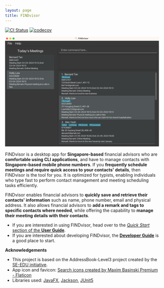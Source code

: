 ```yaml
---
layout: page
title: FINDvisor
---
```


[![CI Status](https://github.com/AY2324S2-CS2103-F15-1/tp/workflows/Java%20CI/badge.svg)](https://github.com/AY2324S2-CS2103-F15-1/tp/actions)
[![codecov](https://codecov.io/gh/AY2324S2-CS2103-F15-1/tp/graph/badge.svg?token=vAQ9m3CKxP)](https://codecov.io/gh/AY2324S2-CS2103-F15-1/tp)

![Ui](images/Ui.png)

FINDvisor is a desktop app for **Singapore-based** financial advisors who are **comfortable using CLI applications**, and have to manage contacts with **Singapore-based mobile phone numbers**. If you **frequently schedule meetings and require quick access to your contacts' details**, then FINDvisor is the tool for you. It is optimized for typists, enabling individuals who type fast to perform contact management and meeting scheduling tasks efficiently.

FINDvisor enables financial advisors to **quickly save and retrieve their contacts' information** such as name, phone number, email and physical address. It also allows financial advisors to **add a remark and tags to specific contacts where needed**, while offering the capability to **manage their meeting details with their contacts**.

* If you are interested in using FINDvisor, head over to the [_Quick Start_ section of the **User Guide**](UserGuide.html#quick-start).
* If you are interested about developing FINDvisor, the [**Developer Guide**](DeveloperGuide.html) is a good place to start.


**Acknowledgements**
* This project is based on the AddressBook-Level3 project created by the [SE-EDU initiative](https://se-education.org).
* App icon and favicon: <a href="https://www.flaticon.com/free-icons/search" title="search icons">Search icons created by Maxim Basinski Premium - Flaticon</a>
* Libraries used: [JavaFX](https://openjfx.io/), [Jackson](https://github.com/FasterXML/jackson), [JUnit5](https://github.com/junit-team/junit5)
